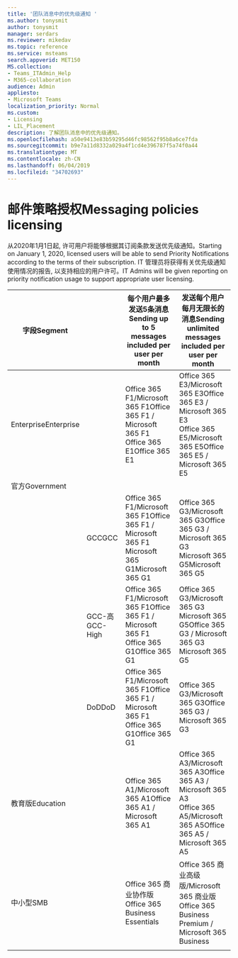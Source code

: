 ```yaml
---
title: '团队消息中的优先级通知 '
ms.author: tonysmit
author: tonysmit
manager: serdars
ms.reviewer: mikedav
ms.topic: reference
ms.service: msteams
search.appverid: MET150
MS.collection:
- Teams_ITAdmin_Help
- M365-collaboration
audience: Admin
appliesto:
- Microsoft Teams
localization_priority: Normal
ms.custom:
- Licensing
- LIL_Placement
description: 了解团队消息中的优先级通知。
ms.openlocfilehash: a50e9413e83b59295d46fc98562f95b8a6ce7fda
ms.sourcegitcommit: b9e7a11d8332a029a4f1cd4e396787f5a74f0a44
ms.translationtype: MT
ms.contentlocale: zh-CN
ms.lasthandoff: 06/04/2019
ms.locfileid: "34702693"
---
```

# <a name="messaging-policies-licensing"></a><span data-ttu-id="1528b-103">邮件策略授权</span><span class="sxs-lookup"><span data-stu-id="1528b-103">Messaging policies licensing</span></span>

<span data-ttu-id="1528b-104">从2020年1月1日起, 许可用户将能够根据其订阅条款发送优先级通知。</span><span class="sxs-lookup"><span data-stu-id="1528b-104">Starting on January 1, 2020, licensed users will be able to send Priority Notifications according to the terms of their subscription.</span></span> <span data-ttu-id="1528b-105">IT 管理员将获得有关优先级通知使用情况的报告, 以支持相应的用户许可。</span><span class="sxs-lookup"><span data-stu-id="1528b-105">IT Admins will be given reporting on priority notification usage to support appropriate user licensing.</span></span>

|<span data-ttu-id="1528b-106">字段</span><span class="sxs-lookup"><span data-stu-id="1528b-106">Segment</span></span>| |<span data-ttu-id="1528b-107">每个用户最多发送5条消息</span><span class="sxs-lookup"><span data-stu-id="1528b-107">Sending up to 5 messages included per user per month</span></span>| <span data-ttu-id="1528b-108">发送每个用户每月无限长的消息</span><span class="sxs-lookup"><span data-stu-id="1528b-108">Sending unlimited messages included per user per month</span></span>|
|---|---|---|---|
|<span data-ttu-id="1528b-109">Enterprise</span><span class="sxs-lookup"><span data-stu-id="1528b-109">Enterprise</span></span>|| <span data-ttu-id="1528b-110">Office 365 F1/Microsoft 365 F1</span><span class="sxs-lookup"><span data-stu-id="1528b-110">Office 365 F1 / Microsoft 365 F1</span></span><br> <span data-ttu-id="1528b-111">Office 365 E1</span><span class="sxs-lookup"><span data-stu-id="1528b-111">Office 365 E1</span></span> | <span data-ttu-id="1528b-112">Office 365 E3/Microsoft 365 E3</span><span class="sxs-lookup"><span data-stu-id="1528b-112">Office 365 E3 / Microsoft 365 E3</span></span> <br><span data-ttu-id="1528b-113">Office 365 E5/Microsoft 365 E5</span><span class="sxs-lookup"><span data-stu-id="1528b-113">Office 365 E5 / Microsoft 365 E5</span></span>
|<span data-ttu-id="1528b-114">官方</span><span class="sxs-lookup"><span data-stu-id="1528b-114">Government</span></span>| | |
||<span data-ttu-id="1528b-115">GCC</span><span class="sxs-lookup"><span data-stu-id="1528b-115">GCC</span></span>|<span data-ttu-id="1528b-116">Office 365 F1/Microsoft 365 F1</span><span class="sxs-lookup"><span data-stu-id="1528b-116">Office 365 F1 / Microsoft 365 F1</span></span><br> <span data-ttu-id="1528b-117">Microsoft 365 G1</span><span class="sxs-lookup"><span data-stu-id="1528b-117">Microsoft 365 G1</span></span>|<span data-ttu-id="1528b-118">Office 365 G3/Microsoft 365 G3</span><span class="sxs-lookup"><span data-stu-id="1528b-118">Office 365 G3 / Microsoft 365 G3</span></span> <br> <span data-ttu-id="1528b-119">Microsoft 365 G5</span><span class="sxs-lookup"><span data-stu-id="1528b-119">Microsoft 365 G5</span></span>|
||<span data-ttu-id="1528b-120">GCC-高</span><span class="sxs-lookup"><span data-stu-id="1528b-120">GCC-High</span></span>| <span data-ttu-id="1528b-121">Office 365 F1/Microsoft 365 F1</span><span class="sxs-lookup"><span data-stu-id="1528b-121">Office 365 F1 / Microsoft 365 F1</span></span><br> <span data-ttu-id="1528b-122">Office 365 G1</span><span class="sxs-lookup"><span data-stu-id="1528b-122">Office 365 G1</span></span>| <span data-ttu-id="1528b-123">Office 365 G3/Microsoft 365 G3 Microsoft 365 G5</span><span class="sxs-lookup"><span data-stu-id="1528b-123">Office 365 G3 / Microsoft 365 G3 Microsoft 365 G5</span></span>|
||<span data-ttu-id="1528b-124">DoD</span><span class="sxs-lookup"><span data-stu-id="1528b-124">DoD</span></span>| <span data-ttu-id="1528b-125">Office 365 F1/Microsoft 365 F1</span><span class="sxs-lookup"><span data-stu-id="1528b-125">Office 365 F1 / Microsoft 365 F1</span></span><br><span data-ttu-id="1528b-126">Office 365 G1</span><span class="sxs-lookup"><span data-stu-id="1528b-126">Office 365 G1</span></span>|<span data-ttu-id="1528b-127">Office 365 G3/Microsoft 365 G3</span><span class="sxs-lookup"><span data-stu-id="1528b-127">Office 365 G3 / Microsoft 365 G3</span></span>|
|<span data-ttu-id="1528b-128">教育版</span><span class="sxs-lookup"><span data-stu-id="1528b-128">Education</span></span>| |<span data-ttu-id="1528b-129">Office 365 A1/Microsoft 365 A1</span><span class="sxs-lookup"><span data-stu-id="1528b-129">Office 365 A1 / Microsoft 365 A1</span></span>|<span data-ttu-id="1528b-130">Office 365 A3/Microsoft 365 A3</span><span class="sxs-lookup"><span data-stu-id="1528b-130">Office 365 A3 / Microsoft 365 A3</span></span><br> <span data-ttu-id="1528b-131">Office 365 A5/Microsoft 365 A5</span><span class="sxs-lookup"><span data-stu-id="1528b-131">Office 365 A5 / Microsoft 365 A5</span></span>
|<span data-ttu-id="1528b-132">中小型</span><span class="sxs-lookup"><span data-stu-id="1528b-132">SMB</span></span>| |<span data-ttu-id="1528b-133">Office 365 商业协作版</span><span class="sxs-lookup"><span data-stu-id="1528b-133">Office 365 Business Essentials</span></span>|<span data-ttu-id="1528b-134">Office 365 商业高级版/Microsoft 365 商业版</span><span class="sxs-lookup"><span data-stu-id="1528b-134">Office 365 Business Premium / Microsoft 365 Business</span></span>|
|||||

